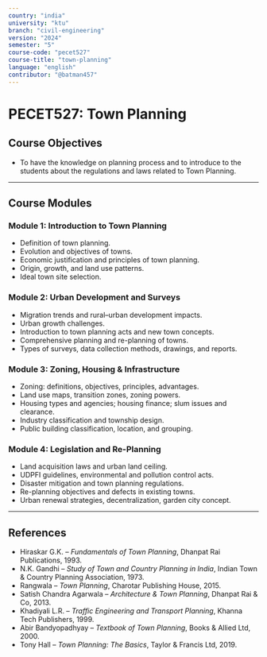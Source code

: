 ```yaml
---
country: "india"
university: "ktu"
branch: "civil-engineering"
version: "2024"
semester: "5"
course-code: "pecet527"
course-title: "town-planning"
language: "english"
contributor: "@batman457"
---
```


# PECET527: Town Planning

## Course Objectives
- To have the knowledge on planning process and to introduce to the students about the regulations and laws related to Town Planning.

---

## Course Modules

### Module 1: Introduction to Town Planning
- Definition of town planning.
- Evolution and objectives of towns.
- Economic justification and principles of town planning.
- Origin, growth, and land use patterns.
- Ideal town site selection.

### Module 2: Urban Development and Surveys
- Migration trends and rural–urban development impacts.
- Urban growth challenges.
- Introduction to town planning acts and new town concepts.
- Comprehensive planning and re-planning of towns.
- Types of surveys, data collection methods, drawings, and reports.

### Module 3: Zoning, Housing & Infrastructure
- Zoning: definitions, objectives, principles, advantages.
- Land use maps, transition zones, zoning powers.
- Housing types and agencies; housing finance; slum issues and clearance.
- Industry classification and township design.
- Public building classification, location, and grouping.

### Module 4: Legislation and Re-Planning
- Land acquisition laws and urban land ceiling.
- UDPFI guidelines, environmental and pollution control acts.
- Disaster mitigation and town planning regulations.
- Re-planning objectives and defects in existing towns.
- Urban renewal strategies, decentralization, garden city concept.

---

## References

- Hiraskar G.K. – *Fundamentals of Town Planning*, Dhanpat Rai Publications, 1993.
- N.K. Gandhi – *Study of Town and Country Planning in India*, Indian Town & Country Planning Association, 1973.
- Rangwala – *Town Planning*, Charotar Publishing House, 2015.
- Satish Chandra Agarwala – *Architecture & Town Planning*, Dhanpat Rai & Co, 2013.
- Khadiyali L.R. – *Traffic Engineering and Transport Planning*, Khanna Tech Publishers, 1999.
- Abir Bandyopadhyay – *Textbook of Town Planning*, Books & Allied Ltd, 2000.
- Tony Hall – *Town Planning: The Basics*, Taylor & Francis Ltd, 2019.

